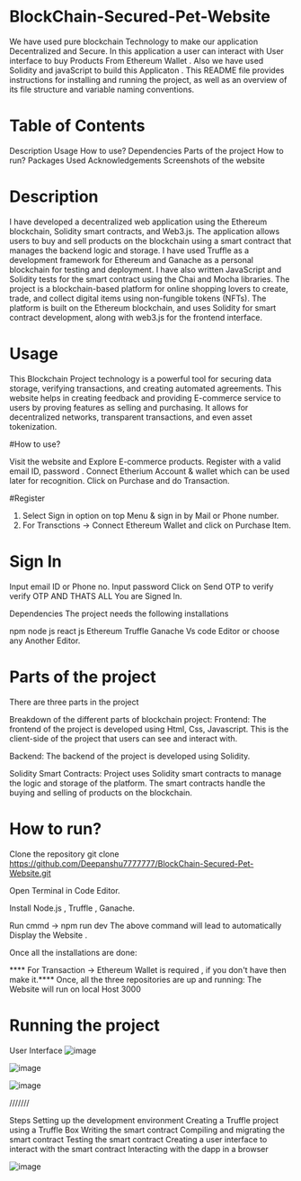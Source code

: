 # BlockChain-Secured-Pet-Website
We have used pure blockchain Technology to make our application Decentralized and Secure. In this application a user can interact with User interface to buy Products From  Ethereum  Wallet .
Also we have used Solidity and javaScript to build this Applicaton .
This README file provides instructions for installing and running the project, as well as an overview of its file structure and variable naming conventions.

# Table of Contents
Description
Usage
How to use?
Dependencies
Parts of the project
How to run?
Packages Used
Acknowledgements
Screenshots of the website


# Description
I have developed a decentralized web application using the Ethereum blockchain, Solidity smart contracts, and Web3.js. The application allows users to buy and sell products on the blockchain using a smart contract that manages the backend logic and storage. I have used Truffle as a development framework for Ethereum and Ganache as a personal blockchain for testing and deployment. I have also written JavaScript and Solidity tests for the smart contract using the Chai and Mocha libraries.
The project is a blockchain-based platform for online shopping lovers to create, trade, and collect digital items using non-fungible tokens (NFTs). The platform is built on the Ethereum blockchain, and uses Solidity for smart contract development, along with web3.js for the frontend interface.


# Usage
This Blockchain Project technology is a powerful tool for securing data storage, verifying transactions, and creating automated agreements. This website helps in creating feedback and providing E-commerce service to users by proving features as  selling and purchasing.  It allows for decentralized networks, transparent transactions, and even asset tokenization. 

#How to use?

Visit the website and Explore E-commerce products.
Register with a valid email ID, password .
Connect Etherium Account & wallet which can be used later for recognition.
Click on Purchase and do Transaction.


#Register

1. Select Sign in option on top Menu & sign in by Mail or Phone number.
2. For Transctions -> Connect Ethereum Wallet and click on Purchase Item.


# Sign In

Input email ID or Phone no.
Input password
Click on Send OTP to verify 
verify OTP AND THATS ALL
You are Signed In. 


Dependencies
The project needs the following installations

npm
node js
react js
Ethereum 
Truffle 
Ganache
Vs code Editor or choose any Another Editor.


# Parts of the project
There are three parts in the project

Breakdown of the different parts of  blockchain project:
Frontend: The frontend of the project is developed using Html, Css, Javascript. This is the client-side of the project that users can see and interact with.

Backend: The backend of the project is developed using Solidity.

Solidity Smart Contracts: Project uses Solidity smart contracts to manage the logic and storage of the platform. The smart contracts handle the buying and selling of products on the blockchain.


# How to run?

Clone the repository git clone https://github.com/Deepanshu7777777/BlockChain-Secured-Pet-Website.git

Open Terminal in Code Editor.

Install Node.js , Truffle , Ganache.

Run cmmd -> npm run dev
The above command will lead to automatically Display the Website .

Once all the installations are done:

**** For Transaction -> Ethereum Wallet is required , if you don't have then make it.****
Once, all the three repositories are up and running:
The Website will run on local Host 3000



# Running the project

User Interface 
![image](https://user-images.githubusercontent.com/96643131/227122175-b8f46e63-c650-4f17-b5e1-93627d9f5b99.png)

![image](https://user-images.githubusercontent.com/96643131/227122675-67a2f137-f78e-41f7-a63d-8e1213199cc6.png)

![image](https://user-images.githubusercontent.com/96643131/227122744-187eb0f2-85c1-4bb1-b695-62badfe9acb6.png)

///////

Steps 
Setting up the development environment
Creating a Truffle project using a Truffle Box
Writing the smart contract
Compiling and migrating the smart contract
Testing the smart contract
Creating a user interface to interact with the smart contract
Interacting with the dapp in a browser

![image](https://user-images.githubusercontent.com/96643131/226112034-ac727029-5457-4f5f-bec9-fa9fdbe49d9e.png)

